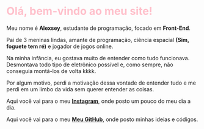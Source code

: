 <html>
<head>
    <meta charset="UTF-8">
    <meta name="viewport" content="width=device-width, initial-scale=1.0">
    <title>Alexsey Batista</title>
    <style>
        h1 {
            color: pink;
        }
    </style>
</head>
<body>
    <h1>Olá, bem-vindo ao meu site!</h1>
    <p class="textos">Meu nome é <strong>Alexsey</strong>, estudante de programação, focado em <strong>Front-End</strong>.</p>
    <p class="textos">Pai de 3 meninas lindas, amante de programação, ciência espacial <strong>(Sim, foguete tem ré)</strong> e jogador de jogos online.</p>
    <p class="textos">Na minha infância, eu gostava muito de entender como tudo funcionava. Desmontava todo tipo de eletrônico possível e, como sempre, não conseguia montá-los de volta kkkk.</p>
    <p class="textos">Por algum motivo, perdi a motivação dessa vontade de entender tudo e me perdi em um limbo da vida sem querer entender as coisas.</p>
    <footer>
        <p id="meusLinks1">Aqui você vai para o meu <a href="https://www.instagram.com/alexsey.batista/" target="_blank"><strong>Instagram</strong></a>, onde posto um pouco do meu dia a dia.</p>
        <p id="meusLinks2">Aqui você vai para o meu <a href="https://github.com/AlexseySilva" target="_blank"><strong>Meu GitHub</strong></a>, onde posto minhas ideias e códigos.</p>
    </footer>
</body>
</html>
